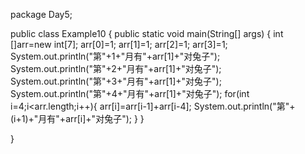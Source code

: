 package Day5;

public class Example10 {
    public static void main(String[] args) {
        int []arr=new int[7];
        arr[0]=1;
        arr[1]=1;
        arr[2]=1;
        arr[3]=1;
        System.out.println("第"+1+"月有"+arr[1]+"对兔子");
        System.out.println("第"+2+"月有"+arr[1]+"对兔子");
        System.out.println("第"+3+"月有"+arr[1]+"对兔子");
        System.out.println("第"+4+"月有"+arr[1]+"对兔子");
        for(int i=4;i<arr.length;i++){
            arr[i]=arr[i-1]+arr[i-4];
            System.out.println("第"+(i+1)+"月有"+arr[i]+"对兔子");
        }
    }

}
